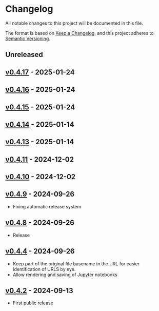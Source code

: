 # Changelog

All notable changes to this project will be documented in this file.

The format is based on [Keep a Changelog](https://keepachangelog.com/en/1.0.0/),
and this project adheres to [Semantic Versioning](https://semver.org/spec/v2.0.0.html).

## Unreleased

## [v0.4.17](https://github.com/allenai/tinyhost/releases/tag/v0.4.17) - 2025-01-24

## [v0.4.16](https://github.com/allenai/tinyhost/releases/tag/v0.4.16) - 2025-01-24

## [v0.4.15](https://github.com/allenai/tinyhost/releases/tag/v0.4.15) - 2025-01-24

## [v0.4.14](https://github.com/allenai/tinyhost/releases/tag/v0.4.14) - 2025-01-14

## [v0.4.13](https://github.com/allenai/tinyhost/releases/tag/v0.4.11) - 2025-01-14

## [v0.4.11](https://github.com/allenai/tinyhost/releases/tag/v0.4.11) - 2024-12-02

## [v0.4.10](https://github.com/allenai/tinyhost/releases/tag/v0.4.10) - 2024-12-02

## [v0.4.9](https://github.com/allenai/tinyhost/releases/tag/v0.4.9) - 2024-09-26

- Fixing automatic release system

## [v0.4.8](https://github.com/allenai/tinyhost/releases/tag/v0.4.3) - 2024-09-26

- Release

## [v0.4.4](https://github.com/allenai/tinyhost/releases/tag/v0.4.4) - 2024-09-26

- Keep part of the original file basename in the URL for easier identification of URLS by eye.
- Allow rendering and saving of Jupyter notebooks

## [v0.4.2](https://github.com/allenai/tinyhost/releases/tag/v0.4.2) - 2024-09-13

- First public release
